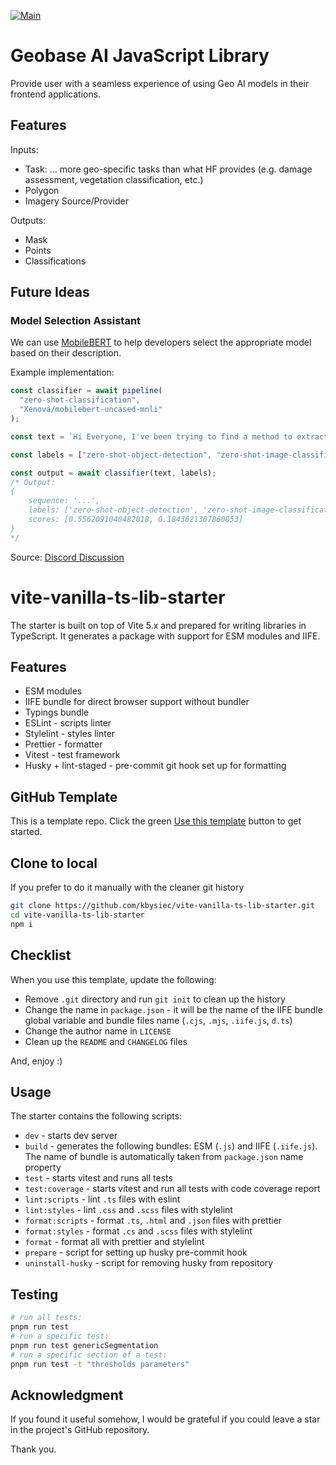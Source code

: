 [![Main](https://github.com/decision-labs/geobase-ai.js/actions/workflows/main.yml/badge.svg)](https://github.com/decision-labs/geobase-ai.js/actions/workflows/main.yml)

# Geobase AI JavaScript Library

Provide user with a seamless experience of using Geo AI models in their frontend applications.

## Features

Inputs:

- Task: ... more geo-specific tasks than what HF provides (e.g. damage assessment, vegetation classification, etc.)
- Polygon
- Imagery Source/Provider

Outputs:

- Mask
- Points
- Classifications

## Future Ideas

### Model Selection Assistant

We can use [MobileBERT](https://huggingface.co/Xenova/mobilebert-uncased-mnli) to help developers select the appropriate model based on their description.

Example implementation:

```javascript
const classifier = await pipeline(
  "zero-shot-classification",
  "Xenova/mobilebert-uncased-mnli"
);

const text = `Hi Everyone, I've been trying to find a method to extract points from a WMS server the background is transparent and the only thing on server is the points in raster the WFS server is returning nothing but errors if there are tools or pre existing scripts where i can achieve this please let me know it would be greatly appreciated.`;

const labels = ["zero-shot-object-detection", "zero-shot-image-classification"];

const output = await classifier(text, labels);
/* Output:
{
    sequence: '...',
    labels: ['zero-shot-object-detection', 'zero-shot-image-classification'],
    scores: [0.5562091040482018, 0.1843621307860853]
}
*/
```

Source: [Discord Discussion](https://discord.com/channels/769917190182404127/1326839223331852319/1326839223331852319)

# vite-vanilla-ts-lib-starter

The starter is built on top of Vite 5.x and prepared for writing libraries in TypeScript. It generates a package with support for ESM modules and IIFE.

## Features

- ESM modules
- IIFE bundle for direct browser support without bundler
- Typings bundle
- ESLint - scripts linter
- Stylelint - styles linter
- Prettier - formatter
- Vitest - test framework
- Husky + lint-staged - pre-commit git hook set up for formatting

## GitHub Template

This is a template repo. Click the green [Use this template](https://github.com/kbysiec/vite-vanilla-ts-lib-starter/generate) button to get started.

## Clone to local

If you prefer to do it manually with the cleaner git history

```bash
git clone https://github.com/kbysiec/vite-vanilla-ts-lib-starter.git
cd vite-vanilla-ts-lib-starter
npm i
```

## Checklist

When you use this template, update the following:

- Remove `.git` directory and run `git init` to clean up the history
- Change the name in `package.json` - it will be the name of the IIFE bundle global variable and bundle files name (`.cjs`, `.mjs`, `.iife.js`, `d.ts`)
- Change the author name in `LICENSE`
- Clean up the `README` and `CHANGELOG` files

And, enjoy :)

## Usage

The starter contains the following scripts:

- `dev` - starts dev server
- `build` - generates the following bundles: ESM (`.js`) and IIFE (`.iife.js`). The name of bundle is automatically taken from `package.json` name property
- `test` - starts vitest and runs all tests
- `test:coverage` - starts vitest and run all tests with code coverage report
- `lint:scripts` - lint `.ts` files with eslint
- `lint:styles` - lint `.css` and `.scss` files with stylelint
- `format:scripts` - format `.ts`, `.html` and `.json` files with prettier
- `format:styles` - format `.cs` and `.scss` files with stylelint
- `format` - format all with prettier and stylelint
- `prepare` - script for setting up husky pre-commit hook
- `uninstall-husky` - script for removing husky from repository

## Testing

```bash
# run all tests:
pnpm run test
# run a specific test:
pnpm run test genericSegmentation
# run a specific section of a test:
pnpm run test -t "thresholds parameters"
```

## Acknowledgment

If you found it useful somehow, I would be grateful if you could leave a star in the project's GitHub repository.

Thank you.
